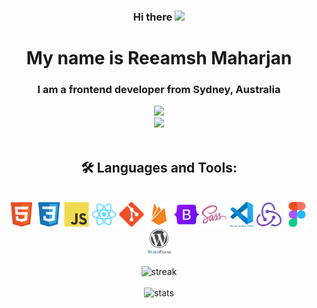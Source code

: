 ### <div class = "text-content" align = "center">Hi there   <img src="https://media.giphy.com/media/hvRJCLFzcasrR4ia7z/giphy.gif" width="20px"/></div>
 <h1 align = "center">My name is Reeamsh Maharjan </h1>
<div class = "text-content" align = "center"> <h3>I am a frontend developer from Sydney, Australia </h3></div>
<div id = "header" align = "center">
<img src = "https://media.giphy.com/media/3kPDmoWdBpQPNhCnUG/giphy.gif" width = "100"/>
</div>

<div id = "badge" align = "center">
<a href = "https://www.linkedin.com/in/reeamsh-maharjan/">
<img src = https://img.shields.io/badge/-LinkedIn-blue?logo=linkedin&logoColor=white/>
</a>
</div>
<br/>
<div id = "skill-tree" align= "center"><h2> 🛠️ Languages and Tools: </h2>
<br/>
<img src = "https://github.com/devicons/devicon/blob/master/icons/html5/html5-original.svg" alt = "html" height= "40px" width= "40px"/>
<img src = "https://github.com/devicons/devicon/blob/master/icons/css3/css3-original.svg" alt = "css" height = "40px" width = "40px"/>
 <img src = "https://github.com/devicons/devicon/blob/master/icons/javascript/javascript-original.svg" alt = "js" height = "40px" width = "40px"/>
 <img src = "https://github.com/devicons/devicon/blob/master/icons/react/react-original.svg" alt = "react" height = "40px" width = "40px"/>
  <img src = "https://github.com/devicons/devicon/blob/master/icons/git/git-original.svg" alt = "git-hub" height = "40px" width = "40px"/>  
  <img src = "https://github.com/devicons/devicon/blob/master/icons/firebase/firebase-plain.svg" alt = "firebase" height = "40px" width = "40px"/>
  <img src = "https://github.com/devicons/devicon/blob/master/icons/bootstrap/bootstrap-original.svg" alt = "bootstrap" height = "40px" width = "40px"/>
  <img src = "https://github.com/devicons/devicon/blob/master/icons/sass/sass-original.svg" alt = "sass" height = "40px" width = "40px"/>
  <img src = "https://github.com/devicons/devicon/blob/master/icons/vscode/vscode-original-wordmark.svg" alt = "vscode" height = "40px" width = "40px"/>
  <img src = "https://github.com/devicons/devicon/blob/master/icons/redux/redux-original.svg" alt = "redux" height = "40px" width = "40px"/>
  <img src = "https://github.com/devicons/devicon/blob/master/icons/figma/figma-original.svg" alt = "figma" height = "40px" width = "40px"/>
  <img src = "https://github.com/devicons/devicon/blob/master/icons/wordpress/wordpress-original.svg" alt = "wordpress" height = "40px" width = "40px"/>
</div>
<br>

<div id = "streak" align = "center">
 <img src = "http://github-readme-streak-stats.herokuapp.com?user=bizzle-sys&theme=buefy-dark" alt = "streak"/>
 </div>
 <br>
 <div id = "stats" align= "center">
<img src = "https://github-readme-stats.vercel.app/api/top-langs/?username=bizzle-sys&theme=dracula" alt= "stats"/>
</div>

